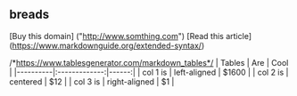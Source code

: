 ## breads
[Buy this domain] ("http://www.somthing.com")
[Read this article] (https://www.markdownguide.org/extended-syntax/)

/*https://www.tablesgenerator.com/markdown_tables*/
| Tables   |      Are      |  Cool |
|----------|:-------------:|------:|
| col 1 is |  left-aligned | $1600 |
| col 2 is |    centered   |   $12 |
| col 3 is | right-aligned |    $1 |